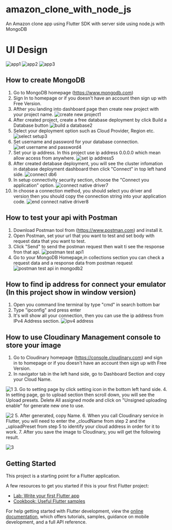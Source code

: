 # amazon_clone_with_node_js

An Amazon clone app using Flutter SDK with server side using node.js with MongoDB

# UI Design
![app1](https://user-images.githubusercontent.com/66944039/217876526-3af2ce0c-24f9-42ee-a564-f5f953f3cf4b.png)
![app2](https://user-images.githubusercontent.com/66944039/217876537-8e12d111-6294-4ac8-a9b3-b5b2e0eeeb6f.png)
![app3](https://user-images.githubusercontent.com/66944039/217876565-deb26604-0de9-4fb2-ab44-96d763b781a8.png)

## How to create MongoDB
1. Go to MongoDB homepage (https://www.mongodb.com)
2. Sign In to homepage or if you doesn't have an account then sign up with Free Version.
3. Afther you landing into dashboard page then create new project with your project name.
![create new project1](https://user-images.githubusercontent.com/66944039/215253561-8ab9ef59-5bcc-4808-baa6-5a179f99ea84.png)
4. After created project, create a free database deployment by click Build a Database button
![build a database2](https://user-images.githubusercontent.com/66944039/215253651-a20ac795-1888-4e99-8f64-5fcfd12c9ee4.png)
5. Select your deployment option such as Cloud Provider, Region etc.
![select setup3](https://user-images.githubusercontent.com/66944039/215253759-0b972566-6ee2-48ab-9900-da378b8a7261.png)
6. Set username and password for your database connection.
![set username and password4](https://user-images.githubusercontent.com/66944039/215253788-1aae653f-6ed7-4a59-82d3-27a563873b1e.jpg)
7. Set your ip address. In this project use ip address 0.0.0.0 which mean allow access from anywhere.
![set ip address5](https://user-images.githubusercontent.com/66944039/215253812-778f2eca-357a-4602-acd4-6f66610eafcc.jpg)
8. After created detabase deployment, you will see the cluster infomation in database deployment dashboard then click "Connect" in top left hand side.
![connect db6](https://user-images.githubusercontent.com/66944039/215254025-090b32e7-c573-43be-872f-6969f621dbcb.png)
9. In setup connectivity security section, choose the "Connect you application" option.
![connect native driver7](https://user-images.githubusercontent.com/66944039/215254074-b9b352bd-7afd-4dca-b900-37e768905a9d.jpg)
10. In choose a connection method, you should select you driver and version then you should copy the connection string into your application code.
![end connect native driver8](https://user-images.githubusercontent.com/66944039/215254133-e117470b-ab2a-42f9-b830-1fa6a7f9c02f.jpg)


## How to test your api with Postman
1. Download Postman tool from (https://www.postman.com) and install it.
2. Open Postman, set your url that you want to test and set body with request data that you want to test.
3. Click "Send" to send the postman request then wait ti see the response fron that api.
![postman test api1](https://user-images.githubusercontent.com/66944039/215254263-d3c2b090-6bb5-4413-a6b9-8da6b772a7e7.png)
4. Go to your MongoDB Homepage,in collections section you can check a request data and a response data from postman request
![postman test api in mongodb2](https://user-images.githubusercontent.com/66944039/215254328-21ecfaeb-2f52-47ac-905f-3a9ce2bb67a7.png)


## How to find ip address for connect your emulator (In this project show in window version)
1. Open you command line terminal by type "cmd" in search bottom bar
2. Type "ipconfig" and press enter
3. It's will show all your connection, then you can use the ip address from IPv4 Address section.
![ipv4 address](https://user-images.githubusercontent.com/66944039/215255667-092eca1e-b5e3-4d61-be77-b731638e260f.jpg)


## How to use Cloudinary Management console to store your image
1. Go to Cloudinary homepage (https://console.cloudinary.com) and sign in to homepage or if you doesn't have an account then sign up with Free Version.
2. In navigator tab in the left hand side, go to Dashboard Section and copy your Cloud Name.

![1](https://user-images.githubusercontent.com/66944039/216362970-af41813c-e7f8-4ab8-bfb2-5e4b9c38212e.jpg)
3. Go to setting page by click setting icon in the bottom left hand side. 
4. In setting page, go to upload section then scroll down, you will see the Upload presets. Delete All assigned mode and click on "Unsigned uploading enable" for generate new one to use.

![2](https://user-images.githubusercontent.com/66944039/216363928-e0de81ea-d4ed-4538-b6be-5425638a9ec6.jpg)
5. After generated, copy Name.
6. When you call Cloudinary service in Flutter, you will need to enter the _cloudName from step 2 and the _uploadPreset from step 5 to identify your cloud address in order for it to work.
7. After you save the image to Cloudinary, you will get the following result.

![3](https://user-images.githubusercontent.com/66944039/216365301-d78295d1-5470-4f54-82e2-340759120459.jpg)


## Getting Started

This project is a starting point for a Flutter application.

A few resources to get you started if this is your first Flutter project:

- [Lab: Write your first Flutter app](https://docs.flutter.dev/get-started/codelab)
- [Cookbook: Useful Flutter samples](https://docs.flutter.dev/cookbook)

For help getting started with Flutter development, view the
[online documentation](https://docs.flutter.dev/), which offers tutorials,
samples, guidance on mobile development, and a full API reference.
